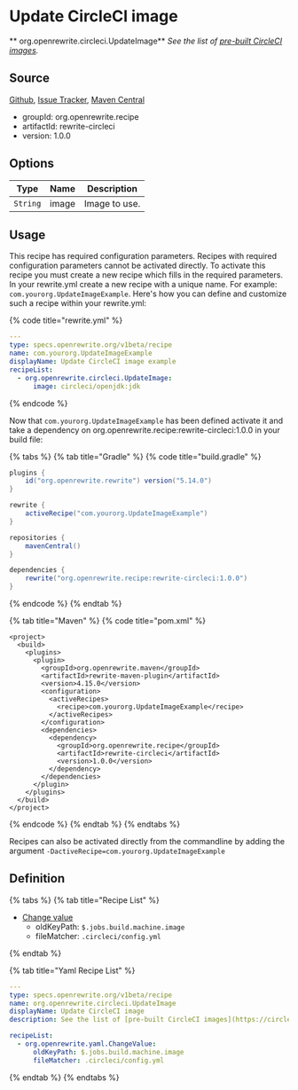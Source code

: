 # Update CircleCI image

** org.openrewrite.circleci.UpdateImage**
_See the list of [pre-built CircleCI images](https://circleci.com/docs/2.0/circleci-images/)._

## Source

[Github](https://github.com/openrewrite/rewrite-circleci), [Issue Tracker](https://github.com/openrewrite/rewrite-circleci/issues), [Maven Central](https://search.maven.org/artifact/org.openrewrite.recipe/rewrite-circleci/1.0.0/jar)

* groupId: org.openrewrite.recipe
* artifactId: rewrite-circleci
* version: 1.0.0

## Options

| Type | Name | Description |
| -- | -- | -- |
| `String` | image | Image to use. |


## Usage

This recipe has required configuration parameters. Recipes with required configuration parameters cannot be activated directly. To activate this recipe you must create a new recipe which fills in the required parameters. In your rewrite.yml create a new recipe with a unique name. For example: `com.yourorg.UpdateImageExample`.
Here's how you can define and customize such a recipe within your rewrite.yml:

{% code title="rewrite.yml" %}
```yaml
---
type: specs.openrewrite.org/v1beta/recipe
name: com.yourorg.UpdateImageExample
displayName: Update CircleCI image example
recipeList:
  - org.openrewrite.circleci.UpdateImage:
      image: circleci/openjdk:jdk
```
{% endcode %}

Now that `com.yourorg.UpdateImageExample` has been defined activate it and take a dependency on org.openrewrite.recipe:rewrite-circleci:1.0.0 in your build file:

{% tabs %}
{% tab title="Gradle" %}
{% code title="build.gradle" %}
```groovy
plugins {
    id("org.openrewrite.rewrite") version("5.14.0")
}

rewrite {
    activeRecipe("com.yourorg.UpdateImageExample")
}

repositories {
    mavenCentral()
}

dependencies {
    rewrite("org.openrewrite.recipe:rewrite-circleci:1.0.0")
}
```
{% endcode %}
{% endtab %}

{% tab title="Maven" %}
{% code title="pom.xml" %}
```markup
<project>
  <build>
    <plugins>
      <plugin>
        <groupId>org.openrewrite.maven</groupId>
        <artifactId>rewrite-maven-plugin</artifactId>
        <version>4.15.0</version>
        <configuration>
          <activeRecipes>
            <recipe>com.yourorg.UpdateImageExample</recipe>
          </activeRecipes>
        </configuration>
        <dependencies>
          <dependency>
            <groupId>org.openrewrite.recipe</groupId>
            <artifactId>rewrite-circleci</artifactId>
            <version>1.0.0</version>
          </dependency>
        </dependencies>
      </plugin>
    </plugins>
  </build>
</project>
```
{% endcode %}
{% endtab %}
{% endtabs %}

Recipes can also be activated directly from the commandline by adding the argument `-DactiveRecipe=com.yourorg.UpdateImageExample`

## Definition

{% tabs %}
{% tab title="Recipe List" %}
* [Change value](../yaml/changevalue.md)
  * oldKeyPath: `$.jobs.build.machine.image`
  * fileMatcher: `.circleci/config.yml`

{% endtab %}

{% tab title="Yaml Recipe List" %}
```yaml
---
type: specs.openrewrite.org/v1beta/recipe
name: org.openrewrite.circleci.UpdateImage
displayName: Update CircleCI image
description: See the list of [pre-built CircleCI images](https://circleci.com/docs/2.0/circleci-images/).

recipeList:
  - org.openrewrite.yaml.ChangeValue:
      oldKeyPath: $.jobs.build.machine.image
      fileMatcher: .circleci/config.yml

```
{% endtab %}
{% endtabs %}

